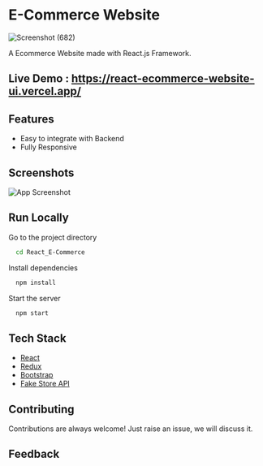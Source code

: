 
# E-Commerce Website

![Screenshot (682)](https://github.com/user-attachments/assets/05a47c75-51fd-4279-809b-f77fc1abc493)





A Ecommerce Website made with React.js Framework.


## Live Demo : https://react-ecommerce-website-ui.vercel.app/



## Features

- Easy to integrate with Backend
- Fully Responsive


## Screenshots

![App Screenshot](https://i.ibb.co/fQ293tm/image.png)



## Run Locally

Go to the project directory

```bash
  cd React_E-Commerce
```

Install dependencies

```bash
  npm install
```

Start the server

```bash
  npm start
```



## Tech Stack

* [React](https://reactjs.org/)
* [Redux](https://redux.js.org/)
* [Bootstrap](https://getbootstrap.com/)
* [Fake Store API](https://fakestoreapi.com/)

## Contributing

Contributions are always welcome!
Just raise an issue, we will discuss it.


## Feedback




